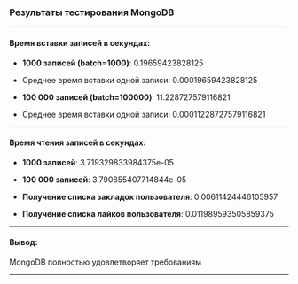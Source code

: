 ### Результаты тестирования MongoDB

____________________________________________________________________________

#### Время вставки записей в секундах:

- **1000 записей (batch=1000)**: 0.19659423828125
- Среднее время вставки одной записи: 0.00019659423828125

- **100 000 записей (batch=100000)**: 11.228727579116821
- Среднее время вставки одной записи: 0.00011228727579116821

____________________________________________________________________________

#### Время чтения записей в секундах:

- **1000 записей**: 3.719329833984375e-05

- **100 000 записей**: 3.790855407714844e-05

- **Получение списка закладок пользователя**: 0.00611424446105957

- **Получение списка лайков пользователя**: 0.011989593505859375

____________________________________________________________________________
#### Вывод:
MongoDB полностью удовлетворяет требованиям
____________________________________________________________________________